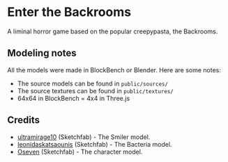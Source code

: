# Enter the Backrooms

A liminal horror game based on the popular creepypasta, the Backrooms.

## Modeling notes

All the models were made in BlockBench or Blender. Here are some notes:
- The source models can be found in `public/sources/`
- The source textures can be found in `public/textures/`
- 64x64 in BlockBench = 4x4 in Three.js

## Credits

- [ultramirage10](https://sketchfab.com/ultramirage10) (Sketchfab) - The Smiler model.
- [leonidaskatsaounis](https://sketchfab.com/leonidaskatsaounis) (Sketchfab) - The Bacteria model.
- [Oseven](https://sketchfab.com/impulsio) (Sketchfab) - The character model.
